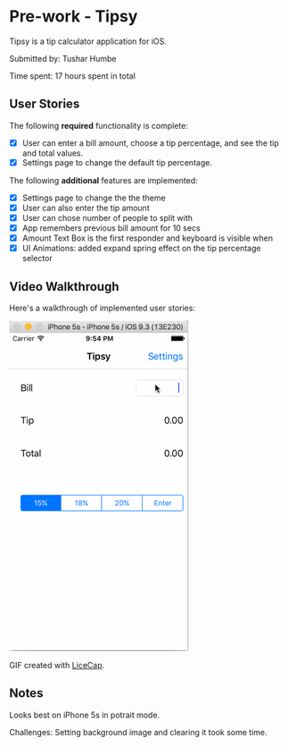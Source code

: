 # Pre-work - Tipsy

Tipsy is a tip calculator application for iOS.

Submitted by: Tushar Humbe

Time spent: 17 hours spent in total

## User Stories

The following **required** functionality is complete:

* [x] User can enter a bill amount, choose a tip percentage, and see the tip and total values. 
* [x] Settings page to change the default tip percentage.

The following **additional** features are implemented:

- [x] Settings page to change the the theme
- [x] User can also enter the tip amount
- [x] User can chose number of people to split with
- [x] App remembers previous bill amount for 10 secs
- [x] Amount Text Box is the first responder and keyboard is visible when 
- [x] UI Animations: added expand spring effect on the tip percentage selector

## Video Walkthrough 

Here's a walkthrough of implemented user stories:

<img src='gif/tipsyGif.gif' title='Video Walkthrough' width='' alt='Video Walkthrough' />

GIF created with [LiceCap](http://www.cockos.com/licecap/).

## Notes

Looks best on iPhone 5s in potrait mode.

Challenges:
Setting background image and clearing it took some time.

